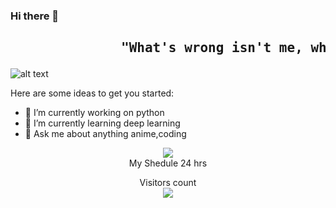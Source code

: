 ### Hi there 👋
<div><h2><pre>              "What's wrong isn't me, what's wrong is the world!"</pre></h2></div>

![alt text](https://wallsdesk.com/wp-content/uploads/2016/04/Kaneki-Ken-4K.jpg)

Here are some ideas to get you started:


- 🔭 I’m currently working on python 
- 🌱 I’m currently learning deep learning
- 💬 Ask me about anything anime,coding




 <center> <img src="https://github-readme-stats.vercel.app/api?username=kenkirito&&show_icons=true&title_color=ffffff&icon_color=bb2acf&text_color=daf7dc&bg_color=151515">
  
 <center> My Shedule 24 hrs 

  
  <p align="center"> 
  Visitors count<br>
  <img src="https://profile-counter.glitch.me/kenkirito/count.svg" />
</p>


